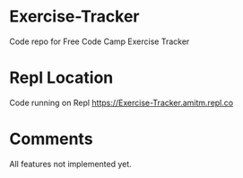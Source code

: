 # Exercise-Tracker
Code repo for Free Code Camp Exercise Tracker

# Repl Location
Code running on Repl https://Exercise-Tracker.amitm.repl.co

# Comments
All features not implemented yet.
